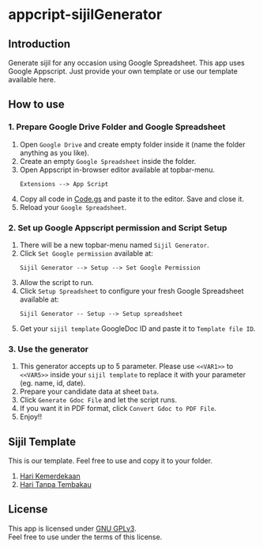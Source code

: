 # appcript-sijilGenerator

## Introduction

Generate sijil for any occasion using Google Spreadsheet. This app uses Google Appscript.
Just provide your own template or use our template available here.

## How to use

### 1. Prepare Google Drive Folder and Google Spreadsheet

1. Open `Google Drive` and create empty folder inside it (name the folder anything as you like).
1. Create an empty `Google Spreadsheet` inside the folder.
1. Open Appscript in-browser editor available at topbar-menu.
    ```
    Extensions --> App Script
    ```
1. Copy all code in [Code.gs](Code.gs) and paste it to the editor. Save and close it.
1. Reload your `Google Spreadsheet`.

### 2. Set up Google Appscript permission and Script Setup

1. There will be a new topbar-menu named `Sijil Generator`.
1. Click `Set Google permission` available at:
    ```
    Sijil Generator --> Setup --> Set Google Permission
    ```
1. Allow the script to run.
1. Click `Setup Spreadsheet` to configure your fresh Google Spreadsheet available at:
    ```
    Sijil Generator -- Setup --> Setup spreadsheet
    ```
1. Get your `sijil template` GoogleDoc ID and paste it to `Template file ID`.

### 3. Use the generator

1. This generator accepts up to 5 parameter. Please use `<<VAR1>>` to `<<VAR5>>` inside your
`sijil template` to replace it with your parameter (eg. name, id, date).
1. Prepare your candidate data at sheet `Data`.
1. Click `Generate Gdoc File` and let the script runs.
1. If you want it in PDF format, click `Convert Gdoc to PDF File`.
1. Enjoy!!

## Sijil Template

This is our template. Feel free to use and copy it to your folder.
1. [Hari Kemerdekaan](https://docs.google.com/document/d/1m-ehl05mF9zTI_EDGkkCUDnA-9xEZiVHgBhQ2i85KQ8/)
1. [Hari Tanpa Tembakau](https://docs.google.com/document/d/1Sc2qg3a0Yq533EyxR0f7ULTMD_8oWJWNEclYAgFBP4A/)

## License

This app is licensed under [GNU GPLv3](LICENSE).<br>Feel free to use under the terms of this license.
